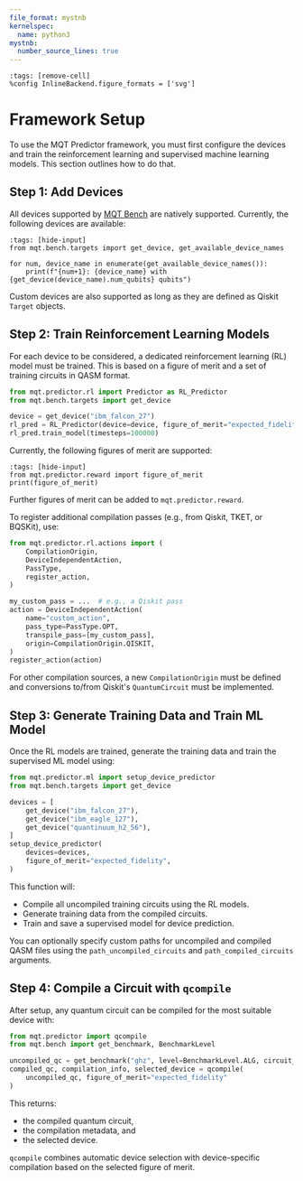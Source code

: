 ```yaml
---
file_format: mystnb
kernelspec:
  name: python3
mystnb:
  number_source_lines: true
---
```


```{code-cell} ipython3
:tags: [remove-cell]
%config InlineBackend.figure_formats = ['svg']
```

# Framework Setup

To use the MQT Predictor framework, you must first configure the devices and train the reinforcement learning and supervised machine learning models. This section outlines how to do that.

## Step 1: Add Devices

All devices supported by [MQT Bench](https://github.com/cda-tum/mqt-bench) are natively supported. Currently, the following devices are available:

```{code-cell} ipython3
:tags: [hide-input]
from mqt.bench.targets import get_device, get_available_device_names

for num, device_name in enumerate(get_available_device_names()):
    print(f"{num+1}: {device_name} with {get_device(device_name).num_qubits} qubits")
```

Custom devices are also supported as long as they are defined as Qiskit `Target` objects.

## Step 2: Train Reinforcement Learning Models

For each device to be considered, a dedicated reinforcement learning (RL) model must be trained. This is based on a figure of merit and a set of training circuits in QASM format.

```python
from mqt.predictor.rl import Predictor as RL_Predictor
from mqt.bench.targets import get_device

device = get_device("ibm_falcon_27")
rl_pred = RL_Predictor(device=device, figure_of_merit="expected_fidelity")
rl_pred.train_model(timesteps=100000)
```

Currently, the following figures of merit are supported:

```{code-cell} ipython3
:tags: [hide-input]
from mqt.predictor.reward import figure_of_merit
print(figure_of_merit)
```

Further figures of merit can be added to `mqt.predictor.reward`.

To register additional compilation passes (e.g., from Qiskit, TKET, or BQSKit), use:

```python
from mqt.predictor.rl.actions import (
    CompilationOrigin,
    DeviceIndependentAction,
    PassType,
    register_action,
)

my_custom_pass = ...  # e.g., a Qiskit pass
action = DeviceIndependentAction(
    name="custom_action",
    pass_type=PassType.OPT,
    transpile_pass=[my_custom_pass],
    origin=CompilationOrigin.QISKIT,
)
register_action(action)
```

For other compilation sources, a new `CompilationOrigin` must be defined and conversions to/from Qiskit's `QuantumCircuit` must be implemented.

## Step 3: Generate Training Data and Train ML Model

Once the RL models are trained, generate the training data and train the supervised ML model using:

```python
from mqt.predictor.ml import setup_device_predictor
from mqt.bench.targets import get_device

devices = [
    get_device("ibm_falcon_27"),
    get_device("ibm_eagle_127"),
    get_device("quantinuum_h2_56"),
]
setup_device_predictor(
    devices=devices,
    figure_of_merit="expected_fidelity",
)
```

This function will:

- Compile all uncompiled training circuits using the RL models.
- Generate training data from the compiled circuits.
- Train and save a supervised model for device prediction.

You can optionally specify custom paths for uncompiled and compiled QASM files using the `path_uncompiled_circuits` and `path_compiled_circuits` arguments.

## Step 4: Compile a Circuit with `qcompile`

After setup, any quantum circuit can be compiled for the most suitable device with:

```python
from mqt.predictor import qcompile
from mqt.bench import get_benchmark, BenchmarkLevel

uncompiled_qc = get_benchmark("ghz", level=BenchmarkLevel.ALG, circuit_size=5)
compiled_qc, compilation_info, selected_device = qcompile(
    uncompiled_qc, figure_of_merit="expected_fidelity"
)
```

This returns:

- the compiled quantum circuit,
- the compilation metadata, and
- the selected device.

`qcompile` combines automatic device selection with device-specific compilation based on the selected figure of merit.

